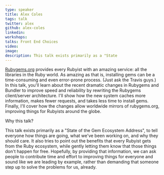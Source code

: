 ```yaml
---
type: speaker
title: Alex Coles
tags: talk
twitter: alex
github: alex-coles
linkedin:
workshops:
talks: Front End Choices
video:
image:
description: This talk exists primarily as a "State 
---
```


[Rubygems.org](http://rubygems.org) provides every Rubyist with an amazing service: all the libraries in the Ruby world. As amazing as that is, installing gems can be a time-consuming and even error-prone process. (Just ask the Travis guys.) In this talk, you'll learn about the recent dramatic changes in Rubygems and Bundler to improve speed and reliability by rewriting the Rubygems client/server architecture. I'll show how the new system caches more information, makes fewer requests, and takes less time to install gems. Finally, I'll cover how the changes allow worldwide mirrors of rubygems.org, improving things for Rubyists around the globe.

Why this talk?

This talk exists primarily as a "State of the Gem Ecosystem Address", to tell everyone how things are going, what we've been working on, and why they should care. It also tries to point out the benefits that every Rubyist gets from the Ruby ecosystem, while gently letting them know that those things don't happen for free. Hopefully, by providing that information, we can ask people to contribute time and effort to improving things for everyone and sound like we are leading by example, rather than demanding that someone step up to solve the problems for us, already.